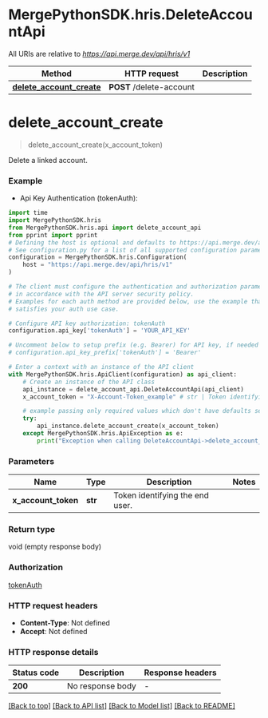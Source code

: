 # MergePythonSDK.hris.DeleteAccountApi

All URIs are relative to *https://api.merge.dev/api/hris/v1*

Method | HTTP request | Description
------------- | ------------- | -------------
[**delete_account_create**](DeleteAccountApi.md#delete_account_create) | **POST** /delete-account | 


# **delete_account_create**
> delete_account_create(x_account_token)



Delete a linked account.

### Example

* Api Key Authentication (tokenAuth):

```python
import time
import MergePythonSDK.hris
from MergePythonSDK.hris.api import delete_account_api
from pprint import pprint
# Defining the host is optional and defaults to https://api.merge.dev/api/hris/v1
# See configuration.py for a list of all supported configuration parameters.
configuration = MergePythonSDK.hris.Configuration(
    host = "https://api.merge.dev/api/hris/v1"
)

# The client must configure the authentication and authorization parameters
# in accordance with the API server security policy.
# Examples for each auth method are provided below, use the example that
# satisfies your auth use case.

# Configure API key authorization: tokenAuth
configuration.api_key['tokenAuth'] = 'YOUR_API_KEY'

# Uncomment below to setup prefix (e.g. Bearer) for API key, if needed
# configuration.api_key_prefix['tokenAuth'] = 'Bearer'

# Enter a context with an instance of the API client
with MergePythonSDK.hris.ApiClient(configuration) as api_client:
    # Create an instance of the API class
    api_instance = delete_account_api.DeleteAccountApi(api_client)
    x_account_token = "X-Account-Token_example" # str | Token identifying the end user.

    # example passing only required values which don't have defaults set
    try:
        api_instance.delete_account_create(x_account_token)
    except MergePythonSDK.hris.ApiException as e:
        print("Exception when calling DeleteAccountApi->delete_account_create: %s\n" % e)
```


### Parameters

Name | Type | Description  | Notes
------------- | ------------- | ------------- | -------------
 **x_account_token** | **str**| Token identifying the end user. |

### Return type

void (empty response body)

### Authorization

[tokenAuth](../README.md#tokenAuth)

### HTTP request headers

 - **Content-Type**: Not defined
 - **Accept**: Not defined


### HTTP response details

| Status code | Description | Response headers |
|-------------|-------------|------------------|
**200** | No response body |  -  |

[[Back to top]](#) [[Back to API list]](../README.md#documentation-for-api-endpoints) [[Back to Model list]](../README.md#documentation-for-models) [[Back to README]](../README.md)

